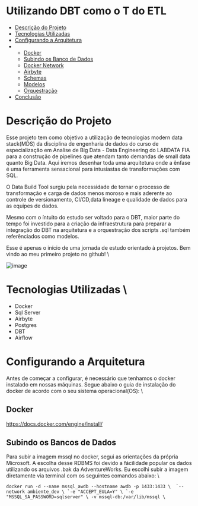 # Utilizando DBT como o T do ETL

* [Descrição do Projeto](#descrição-do-projeto)
* [Tecnologias Utilizadas](#tecnologias-utilizadas)
* [Configurando a Arquitetura](#configurando-a-arquitetura)
* * [Docker](#docker)
  * [Subindo os Banco de Dados](#subindo-os-banco-de-dados)
  * [Docker Network](#docker-network)
  * [Airbyte](#airbyte)
  * [Schemas](#Schemas)
  * [Modelos](#Modelos)
  * [Orquestração](#orquestração)
* [Conclusão](#conclusão)

# Descrição do Projeto

Esse projeto tem como objetivo a utilização de tecnologias modern data stack(MDS) da disciplina de engenharia de dados do curso de especialização em Analise de Big Data - Data Engineering do LABDATA FIA para a construção de pipelines que atendam tanto demandas de small data quanto Big Data. Aqui iremos desenhar toda uma arquitetura onde a ênfase é uma ferramenta sensacional para intusiastas de transformações com SQL. 

O Data Build Tool surgiu pela necessidade de tornar o processo de transformação e carga de dados menos moroso e mais aderente ao controle de versionamento, CI/CD,data lineage e qualidade de dados para as equipes de dados.

Mesmo com o íntuito do estudo ser voltado para o DBT, maior parte do tempo foi investido para a criação da infraestrutura para preparar a integração do DBT na arquitetura e a orquestração dos scripts .sql também referênciados como modelos.

Esse é apenas o início de uma jornada de estudo orientado à projetos. Bem vindo ao meu primeiro projeto no github! \

![image](https://github.com/user-attachments/assets/c47e439c-68db-44f3-9828-60e08eecea88)


# Tecnologias Utilizadas \


* Docker
* Sql Server
* Airbyte
* Postgres
* DBT
* Airflow


# Configurando a Arquitetura

Antes de começar a configurar, é necessário que tenhamos o docker instalado em nossas máquinas. Segue abaixo o guia de instalação do docker de acordo com o seu sistema operacional(OS): \

## Docker
https://docs.docker.com/engine/install/

## Subindo os Bancos de Dados

Para subir a imagem mssql no docker, segui as orientações da própria Microsoft. A escolha desse RDBMS foi devido a fácilidade popular os dados utilizando os arquivos .bak da AdventureWorks. Eu escolhi subir a imagem diretamente via terminal com os seguintes comandos abaixo: \

``docker run -d --name mssql_awdb --hostname awdb -p 1433:1433 \ 
`--network ambiente_dev \
`-e "ACCEPT_EULA=Y" \
`-e "MSSQL_SA_PASSWORD=sqlserver" \
-v mssql-db:/var/lib/mssql \``

